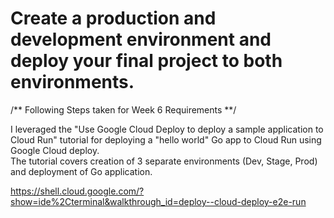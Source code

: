 # Create a production and development environment and deploy your final project to both environments.

/** Following Steps taken for Week 6 Requirements **/

I leveraged the "Use Google Cloud Deploy to deploy a sample application to Cloud Run" tutorial for deploying a "hello world" Go app to Cloud Run using Google Cloud deploy. \
The tutorial covers creation of 3 separate environments (Dev, Stage, Prod) and deployment of Go application. 

https://shell.cloud.google.com/?show=ide%2Cterminal&walkthrough_id=deploy--cloud-deploy-e2e-run 